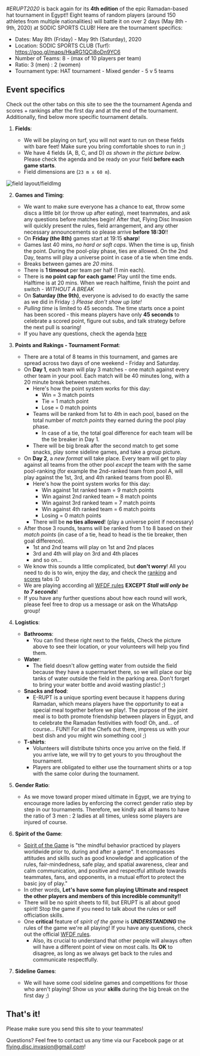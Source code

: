 _#ERUPT2020_ is back again for its **4th edition** of the epic Ramadan-based hat tournament in Egypt!! Eight teams of random players (around 150 athletes from multiple nationalities) will battle it on over 2 days (May 8th - 9th, 2020) at SODIC SPORTS CLUB! Here are the tournament specifics:

-   Dates: May 8th (Friday) - May 9th (Saturday), 2020
-   Location: SODIC SPORTS CLUB (Turf): https://goo.gl/maps/HkaRG1QCi8oDn9YC6
-   Number of Teams: 8 - (max of 10 players per team)
-   Ratio: 3 (men) : 2 (women)
-   Tournament type: HAT tournament - Mixed gender - 5 v 5 teams

## Event specifics

Check out the other tabs on this site to see the the tournament Agenda and scores + rankings after the first day and at the end of the tournament. Additionally, find below more specific tournament details.

1. **Fields**:

    - We will be playing on turf, you will not want to run on these fields with bare feet! Make sure you bring comfortable shoes to run in ;)
    - We have 4 fields (A, B, C, and D) _as shown in the picture below_. Please check the agenda and be ready on your field **before each game starts**.
    - Field dimensions are (`23 m x 60 m`).

![field layout/fieldImg](sodic_map.jpeg)

2. **Games and Timing**:

    - We want to make sure everyone has a chance to eat, throw some discs a little bit (or throw up after eating), meet teammates, and ask any questions before matches begin! After that, Flying Disc Invasion will quickly present the rules, field arrangement, and any other necessary announcements so please arrive **before 18:30**!!
    - On **Friday (the 8th)** games start at 19:15 **sharp**!
    - Games last 40 mins, _no hard or soft caps_. When the time is up, finish the point. During the pool-play phase, ties are allowed. On the 2nd Day, teams will play a universe point in case of a tie when time ends.
    - Breaks between games are _20 mins_.
    - There is **1 timeout** per team per half (1 min each).
    - There is **no point cap for each game**! Play until the time ends. Halftime is at 20 mins. When we reach halftime, finish the point and switch - _WITHOUT A BREAK_
    - On **Saturday (the 9th)**, everyone is advised to do exactly the same as we did in Friday :) _Please don't show up late!_
    - _Pulling time_ is limited to 45 seconds. The time starts once a point has been scored - this means players have only **45 seconds** to celebrate a scored point, figure out subs, and talk strategy before the next pull is soaring!
    - If you have any questions, check the agenda [here](/erupt2020/agenda)

3. **Points and Rakings - Tournament Format**:

    - There are a total of 8 teams in this tournament, and games are spread across two days of one weekend - Friday and Saturday.
    - On **Day 1**, each team will play 3 matches - one match against every other team in your pool. Each match will be 40 minutes long, with a 20 minute break between matches.
        - Here's how the point system works for this day:
            - Win = 3 match points
            - Tie = 1 match point
            - Lose = 0 match points
        - Teams will be ranked from 1st to 4th in each pool, based on the total number of _match points_ they earned during the pool play phase.
            - In case of a tie, the total goal difference for each team will be the tie breaker in Day 1.
        - There will be big break after the second match to get some snacks, play some sideline games, and take a group picture.
    - On **Day 2**, a _new format_ will take place. Every team will get to play against all teams from the other pool _except_ the team with the same pool-ranking (for example the 2nd-ranked team from pool A, will play against the 1st, 3rd, and 4th ranked teams from pool B).
        - Here's how the point system works for this day:
            - Win against 1st ranked team = 9 match points
            - Win against 2nd ranked team = 8 match points
            - Win against 3rd ranked team = 7 match points
            - Win against 4th ranked team = 6 match points
            - Losing = 0 match points
        - There will be **no ties allowed**! (play a universe point if necessary)
    - After those 3 rounds, teams will be ranked from 1 to 8 based on their _match points_ (in case of a tie, head to head is the tie breaker, then goal difference).
        - 1st and 2nd teams will play on 1st and 2nd places
        - 3rd and 4th will play on 3rd and 4th places
        - and so on...
    - We know this sounds a little complicated, but **don't worry**! All you need to do is to win, enjoy the day, and check the [ranking]() and [scores]() tabs :D
    - We are playing according all [WFDF rules](https://rules.wfdf.org/) **EXCEPT _Stall will only be to 7 seconds_**!
    - If you have any further questions about how each round will work, please feel free to drop us a message or ask on the WhatsApp group!

4. **Logistics**:

    - **Bathrooms**:
        - You can find these right next to the fields, Check the picture above to see their location, or your volunteers will help you find them.
    - **Water**:
        - The field doesn't allow getting water from outside the field because they have a supermarket there, so we will place our big tanks of water outside the field in the parking area. Don't forget to bring your water bottle and avoid wasting plastic! ;)
    - **Snacks and food**:
        - E-RUPT is a unique sporting event because it happens during Ramadan, which means players have the opportunity to eat a special meal together before we play!. The purpose of the joint meal is to both promote friendship between players in Egypt, and to celebrate the Ramadan festivities with food! Oh, and... of course... FUN!! For all the Chefs out there, impress us with your best dish and you might win something cool ;)
    - **T-shirts**:
        - Volunteers will distribute tshirts once you arrive on the field. If you arrive late, we will try to get yours to you throughout the tournament.
        - Players are obligated to either use the tournament shirts or a top with the same color during the tournament.

5. **Gender Ratio**:

    - As we move toward proper mixed ultimate in Egypt, we are trying to encourage more ladies by enforcing the correct gender ratio step by step in our tournaments. Therefore, we kindly ask all teams to have the ratio of 3 men : 2 ladies at all times, unless some players are injured of course.

6. **Spirit of the Game**:

    - [Spirit of the Game](http://www.wfdf.org/sports/ultimate/161-spirit-of-the-game-) is "the mindful behavior practiced by players worldwide prior to, during and after a game". It encompasses attitudes and skills such as good knowledge and application of the rules, fair-mindedness, safe play, and spatial awareness, clear and calm communication, and positive and respectful attitude towards teammates, fans, and opponents, in a mutual effort to protect the basic joy of play."
    - In other words, **Let's have some fun playing Ultimate and respect the other players and members of this incredible community!!**
    - There will be no spirit sheets to fill, but ERUPT is all about good spirit! Stop the game if you need to talk about the rules or self officiation skills.
    - One **critical** feature of _spirit of the game_ is _**UNDERSTANDING**_ the rules of the game we're all playing! If you have any questions, check out the official [WFDF rules](https://rules.wfdf.org/).
        - Also, its crucial to understand that other people will always often will have a different point of view on most calls. Its **OK** to disagree, as long as we always get back to the rules and communicate respectfully.

7. **Sideline Games**:

    - We will have some cool sideline games and competitions for those who aren't playing! Show us your **skills** during the big break on the first day ;)

## That's it!

Please make sure you send this site to your teammates!

Questions? Feel free to contact us any time via our Facebook page or at flying.disc.invasion@gmail.com!
